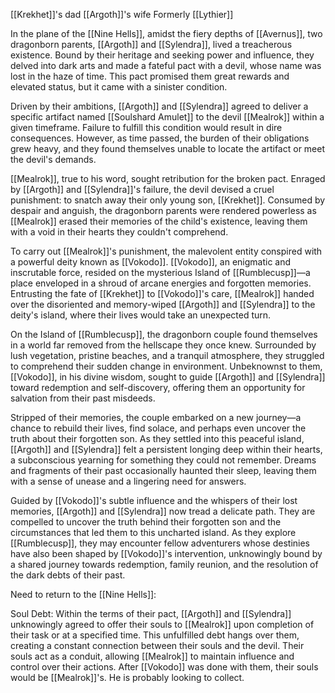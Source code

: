 [[Krekhet]]'s dad 
[[Argoth]]'s wife
Formerly [[Lythier]]

In the plane of the [[Nine Hells]], amidst the fiery depths of [[Avernus]], two dragonborn parents, [[Argoth]] and [[Sylendra]], lived a treacherous existence. Bound by their heritage and seeking power and influence, they delved into dark arts and made a fateful pact with a devil, whose name was lost in the haze of time. This pact promised them great rewards and elevated status, but it came with a sinister condition.

Driven by their ambitions, [[Argoth]] and [[Sylendra]] agreed to deliver a specific artifact named [[Soulshard Amulet]] to the devil [[Mealrok]] within a given timeframe. Failure to fulfill this condition would result in dire consequences. However, as time passed, the burden of their obligations grew heavy, and they found themselves unable to locate the artifact or meet the devil's demands.

[[Mealrok]], true to his word, sought retribution for the broken pact. Enraged by [[Argoth]] and [[Sylendra]]'s failure, the devil devised a cruel punishment: to snatch away their only young son, [[Krekhet]]. Consumed by despair and anguish, the dragonborn parents were rendered powerless as [[Mealrok]] erased their memories of the child's existence, leaving them with a void in their hearts they couldn't comprehend.

To carry out [[Mealrok]]'s punishment, the malevolent entity conspired with a powerful deity known as [[Vokodo]]. [[Vokodo]], an enigmatic and inscrutable force, resided on the mysterious Island of [[Rumblecusp]]—a place enveloped in a shroud of arcane energies and forgotten memories. Entrusting the fate of [[Krekhet]] to [[Vokodo]]'s care, [[Mealrok]] handed over the disoriented and memory-wiped [[Argoth]] and [[Sylendra]] to the deity's island, where their lives would take an unexpected turn.

On the Island of [[Rumblecusp]], the dragonborn couple found themselves in a world far removed from the hellscape they once knew. Surrounded by lush vegetation, pristine beaches, and a tranquil atmosphere, they struggled to comprehend their sudden change in environment. Unbeknownst to them, [[Vokodo]], in his divine wisdom, sought to guide [[Argoth]] and [[Sylendra]] toward redemption and self-discovery, offering them an opportunity for salvation from their past misdeeds. 

Stripped of their memories, the couple embarked on a new journey—a chance to rebuild their lives, find solace, and perhaps even uncover the truth about their forgotten son. As they settled into this peaceful island, [[Argoth]] and [[Sylendra]] felt a persistent longing deep within their hearts, a subconscious yearning for something they could not remember. Dreams and fragments of their past occasionally haunted their sleep, leaving them with a sense of unease and a lingering need for answers.

Guided by [[Vokodo]]'s subtle influence and the whispers of their lost memories, [[Argoth]] and [[Sylendra]] now tread a delicate path. They are compelled to uncover the truth behind their forgotten son and the circumstances that led them to this uncharted island. As they explore [[Rumblecusp]], they may encounter fellow adventurers whose destinies have also been shaped by [[Vokodo]]'s intervention, unknowingly bound by a shared journey towards redemption, family reunion, and the resolution of the dark debts of their past.

Need to return to the [[Nine Hells]]:

Soul Debt: Within the terms of their pact, [[Argoth]] and [[Sylendra]] unknowingly agreed to offer their souls to [[Mealrok]] upon completion of their task or at a specified time. This unfulfilled debt hangs over them, creating a constant connection between their souls and the devil. Their souls act as a conduit, allowing [[Mealrok]] to maintain influence and control over their actions. 
After [[Vokodo]] was done with them, their souls would be [[Mealrok]]'s. He is probably looking to collect.